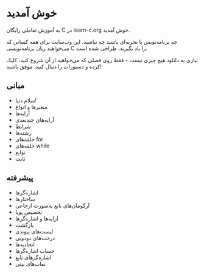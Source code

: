 # خوش آمدید

به آموزش تعاملی رایگان C در learn-c.org خوش آمدید.

چه برنامه‌نویس با تجربه‌ای باشید چه نباشید، این وب‌سایت برای همه کسانی که می‌خواهند زبان برنامه‌نویسی C را یاد بگیرند، طراحی شده است.

نیازی به دانلود هیچ چیزی نیست - فقط روی فصلی که می‌خواهید از آن شروع کنید، کلیک کرده و دستورات را دنبال کنید. موفق باشید!

## مبانی

- سلام دنیا!
- متغیرها و انواع
- آرایه‌ها
- آرایه‌های چندبعدی
- شرایط
- رشته‌ها
- حلقه‌های for
- حلقه‌های while
- توابع
- ثابت

## پیشرفته

- اشاره‌گرها
- ساختارها
- آرگومان‌های تابع به‌صورت ارجاعی
- تخصیص پویا
- آرایه‌ها و اشاره‌گرها
- بازگشت
- لیست‌های پیوندی
- درخت‌های دودویی
- اتحادیه‌ها
- حساب اشاره‌گرها
- اشاره‌گرهای تابع
- نقاب‌های بیتی
